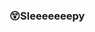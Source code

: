 ### 😵Sleeeeeeepy
<!--[![JungMin's github stats](https://github-readme-stats.vercel.app/api?username=watxh)](https://github.com/watxh/github-readme-stats)

--!>

